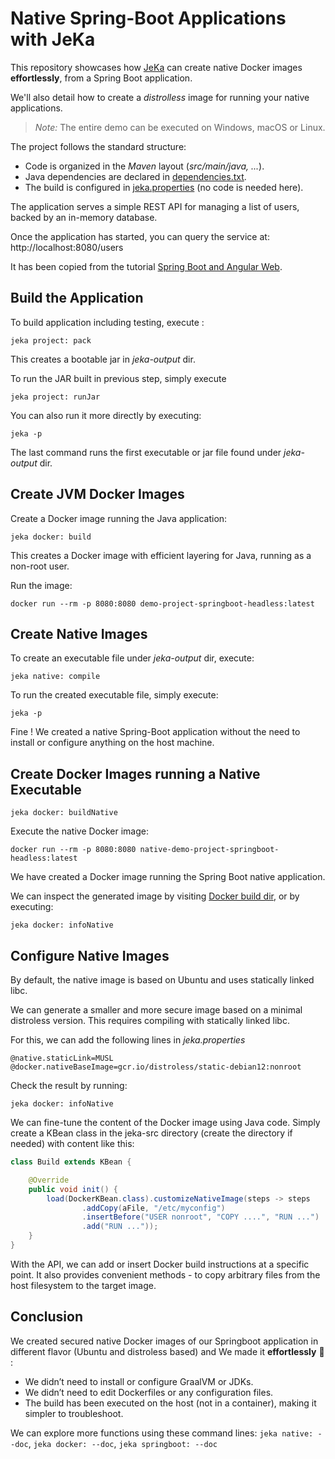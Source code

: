 # Native Spring-Boot Applications with JeKa

This repository showcases how [JeKa](https://jeka.dev) can create native Docker images **effortlessly**, from a Spring Boot application. 

We'll also detail how to create a *distrolless* image for running your native applications.

> *Note:* The entire demo can be executed on Windows, macOS or Linux.

The project follows the standard structure:
- Code is organized in the *Maven* layout (*src/main/java, ...*).
- Java dependencies are declared in [dependencies.txt](./dependencies.txt).
- The build is configured in [jeka.properties](./jeka.properties) (no code is needed here).

The application serves a simple REST API for managing a list of users, backed by an in-memory database.

Once the application has started, you can query the service at:  http://localhost:8080/users

It has been copied from the tutorial [Spring Boot and Angular Web](https://www.baeldung.com/spring-boot-angular-web).

## Build the Application

To build application including testing, execute :
```shell
jeka project: pack
```
This creates a bootable jar in *jeka-output* dir. 

To run the JAR built in previous step, simply execute
```shell
jeka project: runJar
```

You can also run it more directly by executing:
```shell
jeka -p
```
The last command runs the first executable or jar file found under *jeka-output* dir.

## Create JVM Docker Images

Create a Docker image running the Java application:
```shell
jeka docker: build
```
This creates a Docker image with efficient layering for Java, running as a non-root user.

Run the image:
```shell
docker run --rm -p 8080:8080 demo-project-springboot-headless:latest
```

## Create Native Images

To create an executable file under *jeka-output* dir, execute:
```shell
jeka native: compile
```

To run the created executable file, simply execute:
```shell
jeka -p
```
Fine ! We created a native Spring-Boot application without the need to install or configure anything on the host machine.

## Create Docker Images running a Native Executable

```shell
jeka docker: buildNative
```
Execute the native Docker image:
```shell
docker run --rm -p 8080:8080 native-demo-project-springboot-headless:latest
```
We have created a Docker image running the Spring Boot native application.

We can inspect the generated image by visiting [Docker build dir](./jeka-output/docker-build-native-demo-project-springboot-headless#latest), 
or by executing:
```shell
jeka docker: infoNative
```

## Configure Native Images

By default, the native image is based on Ubuntu and uses statically linked libc.

We can generate a smaller and more secure image based on a minimal distroless version. 
This requires compiling with statically linked libc.

For this, we can add the following lines in *jeka.properties*

```properties
@native.staticLink=MUSL
@docker.nativeBaseImage=gcr.io/distroless/static-debian12:nonroot
```
Check the result by running:
```shell
jeka docker: infoNative
```
We can fine-tune the content of the Docker image using Java code.
Simply create a KBean class in the jeka-src directory (create the directory if needed) with content like this:

```java
class Build extends KBean {

    @Override
    public void init() {
        load(DockerKBean.class).customizeNativeImage(steps -> steps
                .addCopy(aFile, "/etc/myconfig")
                .insertBefore("USER nonroot", "COPY ....", "RUN ...")
                .add("RUN ..."));
    }
}
```
With the API, we can add or insert Docker build instructions at a specific point.
It also provides convenient methods - to copy arbitrary files from the host filesystem to the target image.

## Conclusion

We created secured native Docker images of our Springboot application in different flavor (Ubuntu and distroless based) and We made it **effortlessly** 🙂 :

- We didn’t need to install or configure GraalVM or JDKs.
- We didn’t need to edit Dockerfiles or any configuration files.
- The build has been executed on the host (not in a container), making it simpler to troubleshoot.

We can explore more functions using these command lines: `jeka native: --doc`, `jeka docker: --doc`, `jeka springboot: --doc`



